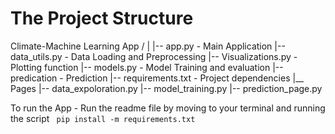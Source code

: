 # The Project Structure

Climate-Machine Learning App /
|
|-- app.py  - Main Application
|-- data_utils.py - Data Loading and Preprocessing
|-- Visualizations.py - Plotting function
|-- models.py - Model Training and evaluation
|-- predication - Prediction
|-- requirements.txt - Project dependencies
|__ Pages
    |-- data_expoloration.py
    |-- model_training.py
    |-- prediction_page.py



To run the App - Run the readme file by moving to your terminal and running the script 
` pip install -m requirements.txt`



